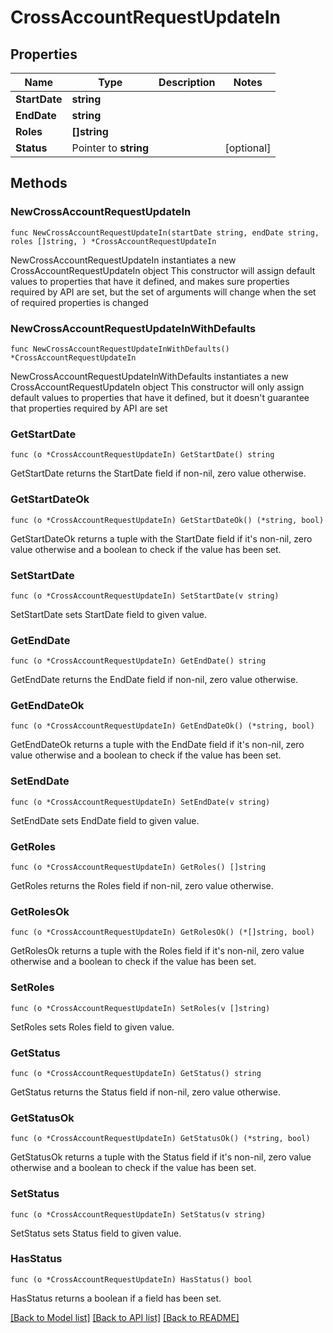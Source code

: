 # CrossAccountRequestUpdateIn

## Properties

Name | Type | Description | Notes
------------ | ------------- | ------------- | -------------
**StartDate** | **string** |  | 
**EndDate** | **string** |  | 
**Roles** | **[]string** |  | 
**Status** | Pointer to **string** |  | [optional] 

## Methods

### NewCrossAccountRequestUpdateIn

`func NewCrossAccountRequestUpdateIn(startDate string, endDate string, roles []string, ) *CrossAccountRequestUpdateIn`

NewCrossAccountRequestUpdateIn instantiates a new CrossAccountRequestUpdateIn object
This constructor will assign default values to properties that have it defined,
and makes sure properties required by API are set, but the set of arguments
will change when the set of required properties is changed

### NewCrossAccountRequestUpdateInWithDefaults

`func NewCrossAccountRequestUpdateInWithDefaults() *CrossAccountRequestUpdateIn`

NewCrossAccountRequestUpdateInWithDefaults instantiates a new CrossAccountRequestUpdateIn object
This constructor will only assign default values to properties that have it defined,
but it doesn't guarantee that properties required by API are set

### GetStartDate

`func (o *CrossAccountRequestUpdateIn) GetStartDate() string`

GetStartDate returns the StartDate field if non-nil, zero value otherwise.

### GetStartDateOk

`func (o *CrossAccountRequestUpdateIn) GetStartDateOk() (*string, bool)`

GetStartDateOk returns a tuple with the StartDate field if it's non-nil, zero value otherwise
and a boolean to check if the value has been set.

### SetStartDate

`func (o *CrossAccountRequestUpdateIn) SetStartDate(v string)`

SetStartDate sets StartDate field to given value.


### GetEndDate

`func (o *CrossAccountRequestUpdateIn) GetEndDate() string`

GetEndDate returns the EndDate field if non-nil, zero value otherwise.

### GetEndDateOk

`func (o *CrossAccountRequestUpdateIn) GetEndDateOk() (*string, bool)`

GetEndDateOk returns a tuple with the EndDate field if it's non-nil, zero value otherwise
and a boolean to check if the value has been set.

### SetEndDate

`func (o *CrossAccountRequestUpdateIn) SetEndDate(v string)`

SetEndDate sets EndDate field to given value.


### GetRoles

`func (o *CrossAccountRequestUpdateIn) GetRoles() []string`

GetRoles returns the Roles field if non-nil, zero value otherwise.

### GetRolesOk

`func (o *CrossAccountRequestUpdateIn) GetRolesOk() (*[]string, bool)`

GetRolesOk returns a tuple with the Roles field if it's non-nil, zero value otherwise
and a boolean to check if the value has been set.

### SetRoles

`func (o *CrossAccountRequestUpdateIn) SetRoles(v []string)`

SetRoles sets Roles field to given value.


### GetStatus

`func (o *CrossAccountRequestUpdateIn) GetStatus() string`

GetStatus returns the Status field if non-nil, zero value otherwise.

### GetStatusOk

`func (o *CrossAccountRequestUpdateIn) GetStatusOk() (*string, bool)`

GetStatusOk returns a tuple with the Status field if it's non-nil, zero value otherwise
and a boolean to check if the value has been set.

### SetStatus

`func (o *CrossAccountRequestUpdateIn) SetStatus(v string)`

SetStatus sets Status field to given value.

### HasStatus

`func (o *CrossAccountRequestUpdateIn) HasStatus() bool`

HasStatus returns a boolean if a field has been set.


[[Back to Model list]](../README.md#documentation-for-models) [[Back to API list]](../README.md#documentation-for-api-endpoints) [[Back to README]](../README.md)


